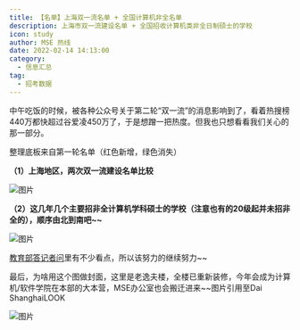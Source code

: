 ```yaml
---
title: 【名单】上海双一流名单 + 全国计算机非全名单
description: 上海市双一流建设名单 + 全国招收计算机类非全日制硕士的学校
icon: study
author: MSE 热线
date: 2022-02-14 14:13:00
category:
  - 信息汇总
tag:
  - 招考数据
---
```


中午吃饭的时候，被各种公众号关于第二轮“双一流”的消息影响到了，看着热搜榜440万都快超过谷爱凌450万了，于是想蹭一把热度。但我也只想看看我们关心的那一部分。

整理底板来自第一轮名单（红色新增，绿色消失）

**（1）上海地区，两次双一流建设名单比较**

![图片](https://zhuye-1308301598.file.myqcloud.com/markdown/640-20220430103232331.png)

**（2）这几年几个主要招非全计算机学科硕士的学校（注意也有的20级起并未招非全的），顺序由北到南吧~~**

![图片](https://zhuye-1308301598.file.myqcloud.com/markdown/640-20220430103132386.png)

[教育部答记者问](http://www.moe.gov.cn/jyb_xwfb/s271/202202/t20220214_599080.html )里有不少看点，所以该努力的继续努力~~

最后，为啥用这个图做封面，这里是老逸夫楼，全楼已重新装修，今年会成为计算机/软件学院在本部的大本营，MSE办公室也会搬迁进来~~图片引用至Dai ShanghaiLOOK

![图片](https://zhuye-1308301598.file.myqcloud.com/markdown/640-20220430103313995.jpeg)